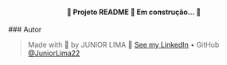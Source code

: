 <h4 align="center">
    🚧 Projeto README 🚀 Em construção... 🚧 
</h4>
### Autor

> Made with 💙 by JUNIOR LIMA 👋 [See my LinkedIn](https://www.linkedin.com/in/junior-lima-495108208/) • GitHub [@JuniorLima22](https://github.com/JuniorLima22)